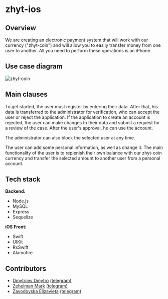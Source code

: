 # zhyt-ios

## Overview

We are creating an electronic payment system that will work with our currency ("zhyt-coin") and will allow you to easily transfer money from one user to another. All you need to perform these operations is an iPhone.

## Use case diagram

![zhyt-coin](https://user-images.githubusercontent.com/54912616/163831250-e49168c8-bfee-4113-bc1f-ff559b081aa8.jpg)

## Main clauses

To get started, the user must register by entering their data. After that, his data is transferred to the administrator for verification, who can accept the user or reject the application. If the application to create an account is rejected, the user can make changes to their data and submit a request for a review of the case. After the user's approval, he can use the account.

The administrator can also block the selected user at any time.

The user can add some personal information, as well as change it. The main functionality of the user is to replenish their own balance with our zhyt-coin currency and transfer the selected amount to another user from a personal account.

## Tech stack
**Backend:**
* Node.js
* MySQL
* Express
* Sequelize

**iOS Front:**
* Swift
* UIKit
* RxSwift
* Alamofire

## Contributors
* [Dmytriiev Dmytro](https://github.com/dirayser) [(telegram)](https://t.me/dirayser)
* [Zehelman Mark](https://github.com/zemark-prog) [(telegram)](https://t.me/zemark_ua)
* [Zavodovska Elizavieta](https://github.com/zavad4) [(telegram)](https://t.me/zavad4)

